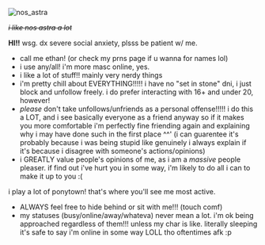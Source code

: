 ![nos_astra](https://github.com/user-attachments/assets/ac9af6fc-ff27-4663-96a4-89a7155ab340)

*~~i like nos astra a lot~~*

**HI!!** wsg. dx severe social anxiety, plsss be patient w/ me.
   - call me ethan! (or check my prns page if u wanna for names lol)
   - i use any/all! i'm more masc online, yes.
   - i like a lot of stuff!! mainly very nerdy things
   - i'm pretty chill about EVERYTHING!!!!! i have no "set in stone" dni, i just block and unfollow freely. i do prefer interacting with 16+ and under 20, however!
   - *please* don't take unfollows/unfriends as a personal offense!!!!! i do this a LOT, and i see basically everyone as a friend anyway so if it makes you more comfortable i'm perfectly fine friending again and explaining why i may have done such in the first place ^^' (i can guarentee it's probably because i was being stupid like genuinely i always explain if it's because i disagree with someone's actions/opinions)
   - i GREATLY value people's opinions of me, as i am a *massive* people pleaser. if find out i've hurt you in some way, i'm likely to do all i can to make it up to you :(

i play a lot of ponytown! that's where you'll see me most active.
   - ALWAYS feel free to hide behind or sit with me!!! (touch comf)
   - my statuses (busy/online/away/whateva) never mean a lot. i'm ok being approached regardless of them!!! unless my char is like. literally sleeping it's safe to say i'm online in some way LOLL tho oftentimes afk :p
